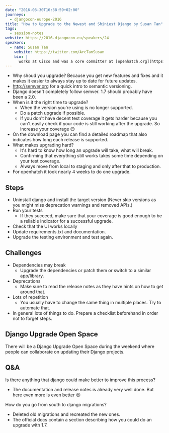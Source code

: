 ```yaml
---
date: "2016-03-30T16:38:59+02:00"
journeys:
  - djangocon-europe-2016
title: "How to Upgrade to the Newest and Shiniest Django by Susan Tan"
tags:
  - session-notes
website: https://2016.djangocon.eu/speakers/24
speakers:
  - name: Susan Tan
    website: https://twitter.com/ArcTanSusan
    bio: |
      works at Cisco and was a core committer at [openhatch.org](https://openhatch.org)
---
```


- Why shoud you upgrade? Because you get new features and fixes and it makes it
  easier to always stay up to date for future updates.
- http://semver.org for a quick intro to semantic versioning.
- Django doesn't completely follow semver. 1.7 should probably have been a 2.0.
- When is it the right time to upgrade?
    - When the version you're using is no longer supported.
    - Do a patch upgrade if possible.
    - If you don't have decent test coverage it gets harder because you can't
      easily check if your code is still working after the upgrade. So increase
      your coverage 😉
- On the download page you can find a detailed roadmap that also indicates how
  long each release is supported.
- What makes upgrading hard?
    - It's hard to know how long an upgrade will take, what will break.
    - Confirming that everything still works takes some time depending on your
      test coverage.
    - Always move from local to staging and only after that to production.
- For openhatch it took nearly 4 weeks to do one upgrade.

## Steps

- Uninstall django and install the target version (Never skip versions as you
  might miss deprecation warnings and removed APIs.)
- Run your tests
    - If they succeed, make sure that your coverage is good enough to be a
      reliable indicator for a successful upgrade.
- Check that the UI works locally
- Update requirements.txt and documentation.
- Upgrade the testing environment and test again.

## Challenges

- Dependencies may break
    - Upgrade the dependencies or patch them or switch to a similar app/library.
- Deprecations
    - Make sure to read the release notes as they have hints on how to get
      around that.
- Lots of repetition
    - You usually have to change the same thing in multiple places. Try to
      automate that.
- In general lots of things to do. Prepare a checklist beforehand in order not
  to forget steps.

## Django Upgrade Open Space

There will be a Django Upgrade Open Space during the weekend where people can
collaborate on updating their Django projects.

## Q&A

Is there anything that django could make better to improve this process?

- The documentation and release notes is already very well done. But here even
  more is even better 😉

How do you go from south to django migrations?

- Deleted old migrations and recreated the new ones.
- The official docs contain a section describing how you could do an upgrade
  with 1.7.
